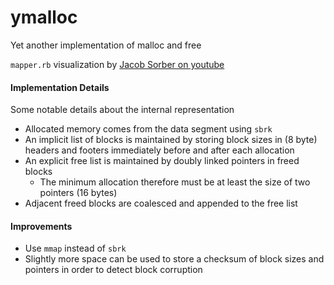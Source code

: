 # ymalloc
Yet another implementation of malloc and free

`mapper.rb` visualization by [Jacob Sorber on youtube](https://www.youtube.com/watch?v=GIWeQ2I67rk)

#### Implementation Details

Some notable details about the internal representation

- Allocated memory comes from the data segment using `sbrk`
- An implicit list of blocks is maintained by storing block sizes in (8 byte) headers and footers immediately before and after each allocation
- An explicit free list is maintained by doubly linked pointers in freed blocks
  - The minimum allocation therefore must be at least the size of two pointers (16 bytes)
- Adjacent freed blocks are coalesced and appended to the free list

#### Improvements

- Use `mmap` instead of `sbrk`
- Slightly more space can be used to store a checksum of block sizes and pointers in order to detect block corruption
